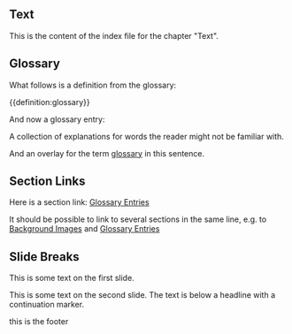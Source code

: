 ## Text

This is the content of the index file for the chapter "Text".

## Glossary

What follows is a definition from the glossary:

{{definition:glossary}}

And now a glossary entry:

A collection of explanations for words the reader might not be familiar with.

And an overlay for the term [glossary](glossary:glossary) in this sentence.

## Section Links

Here is a section link: [Glossary Entries](section:glossary-entries)

It should be possible to link to several sections in the same line, e.g. to [Background Images](section:background-images) and [Glossary Entries](section:glossary-entries)

## Slide Breaks

This is some text on the first slide.

This is some text on the second slide. The text is below a headline with a continuation marker.

this is the footer
